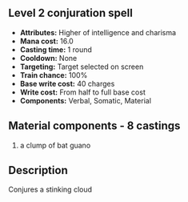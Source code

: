 ## Level 2 conjuration spell

- **Attributes:** Higher of intelligence and charisma
- **Mana cost:** 16.0
- **Casting time:** 1 round
- **Cooldown:** None
- **Targeting:** Target selected on screen
- **Train chance:** 100%
- **Base write cost:** 40 charges
- **Write cost:** From half to full base cost
- **Components:** Verbal, Somatic, Material

## Material components - 8 castings

1. a clump of bat guano

## Description

Conjures a stinking cloud
